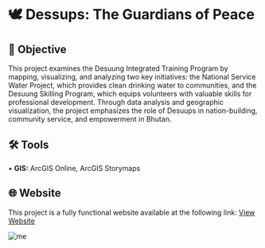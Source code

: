 # 🕊️ Dessups: The Guardians of Peace
## 🎯 Objective <br>
This project examines the Desuung Integrated Training Program by mapping, visualizing, and analyzing two key initiatives: the National Service Water Project, which provides clean drinking water to communities, and the Desuung Skilling Program, which equips volunteers with valuable skills for professional development. Through data analysis and geographic visualization, the project emphasizes the role of Desuups in nation-building, community service, and empowerment in Bhutan. <p>
## 🛠️ Tools <br>
• <b>GIS:</b> ArcGIS Online, ArcGIS Storymaps <p>
## 🌐 Website <br>
This project is a fully functional website available at the following link: [View Website](https://arcg.is/11KOu80) <p>
![me](https://github.com/redefiningvicky/Dessups-The-Guardians-of-Peace/blob/2b937086bf30151428ff2d3c8efa60ee9d569a3b/Dessups_The_Guardians_of_Peace.gif)
